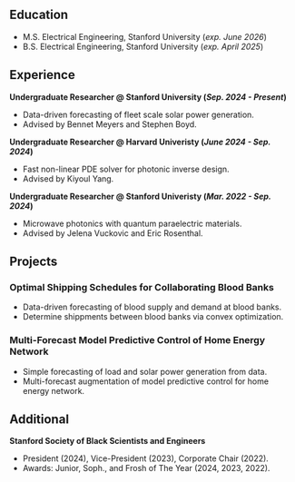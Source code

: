 ## Education		
- M.S. Electrical Engineering, Stanford University (_exp. June 2026_)	 			        		
- B.S. Electrical Engineering, Stanford University (_exp. April 2025_) 

## Experience
**Undergraduate Researcher @ Stanford University (_Sep. 2024 - Present_)**
- Data-driven forecasting of fleet scale solar power generation.
- Advised by Bennet Meyers and Stephen Boyd.

**Undergraduate Researcher @ Harvard Univeristy (_June 2024 - Sep. 2024_)**
- Fast non-linear PDE solver for photonic inverse design.
- Advised by Kiyoul Yang.

**Undergraduate Researcher @ Stanford Univeristy (_Mar. 2022 - Sep. 2024_)**
- Microwave photonics with quantum paraelectric materials. 
- Advised by Jelena Vuckovic and Eric Rosenthal.

## Projects
### Optimal Shipping Schedules for Collaborating Blood Banks
- Data-driven forecasting of blood supply and demand at blood banks.
- Determine shippments between blood banks via convex optimization.

### Multi-Forecast Model Predictive Control of Home Energy Network
- Simple forecasting of load and solar power generation from data.
- Multi-forecast augmentation of model predictive control for home energy network.

## Additional
**Stanford Society of Black Scientists and Engineers** 
- President (2024), Vice-President (2023), Corporate Chair (2022). 
- Awards: Junior, Soph., and Frosh of The Year (2024, 2023, 2022).
